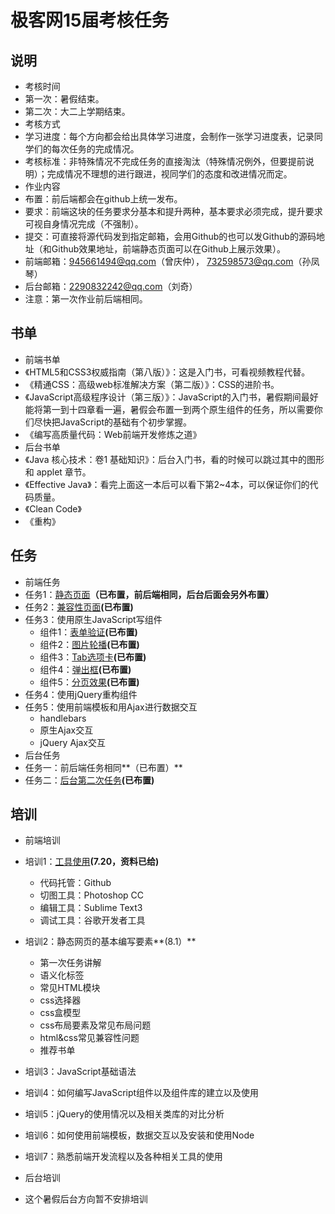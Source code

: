 # 极客网15届考核任务

## 说明

- 考核时间
 - 第一次：暑假结束。
 - 第二次：大二上学期结束。
- 考核方式
 - 学习进度：每个方向都会给出具体学习进度，会制作一张学习进度表，记录同学们的每次任务的完成情况。
 - 考核标准：非特殊情况不完成任务的直接淘汰（特殊情况例外，但要提前说明）；完成情况不理想的进行跟进，视同学们的态度和改进情况而定。
- 作业内容
 - 布置：前后端都会在github上统一发布。
 - 要求：前端这块的任务要求分基本和提升两种，基本要求必须完成，提升要求可视自身情况完成（不强制）。
 - 提交：可直接将源代码发到指定邮箱，会用Github的也可以发Github的源码地址（和Github效果地址，前端静态页面可以在Github上展示效果）。
 - 前端邮箱：945661494@qq.com（曾庆仲）， 732598573@qq.com（孙凤琴）
 - 后台邮箱：2290832242@qq.com（刘奇）
 - 注意：第一次作业前后端相同。

## 书单
- 前端书单
 - 《HTML5和CSS3权威指南（第八版）》：这是入门书，可看视频教程代替。
 - 《精通CSS：高级web标准解决方案（第二版）》：CSS的进阶书。
 - 《JavaScript高级程序设计（第三版）》：JavaScript的入门书，暑假期间最好能将第一到十四章看一遍，暑假会布置一到两个原生组件的任务，所以需要你们尽快把JavaScript的基础有个初步掌握。
 - 《编写高质量代码：Web前端开发修炼之道》
- 后台书单
 - 《Java 核心技术：卷1 基础知识》：后台入门书，看的时候可以跳过其中的图形和 applet 章节。
 - 《Effective Java》：看完上面这一本后可以看下第2~4本，可以保证你们的代码质量。
 - 《Clean Code》
 - 《重构》

## 任务
- 前端任务
 - 任务1：[静态页面](https://github.com/fdzqz/trainingTask/blob/master/fe_task/task_01.md)**（已布置，前后端相同，后台后面会另外布置）**
 - 任务2：[兼容性页面](https://github.com/fdzqz/trainingTask/blob/master/fe_task/task_02.md)**(已布置)**
 - 任务3：使用原生JavaScript写组件
    - 组件1：[表单验证](https://github.com/fdzqz/trainingTask/blob/master/fe_task/task_03.md)**(已布置)**
    - 组件2：[图片轮播](https://github.com/fdzqz/trainingTask/blob/master/fe_task/task_03.md)**(已布置)**
    - 组件3：[Tab选项卡](https://github.com/fdzqz/trainingTask/blob/master/fe_task/task_03.md)**(已布置)**
    - 组件4：[弹出框](https://github.com/fdzqz/trainingTask/blob/master/fe_task/task_03.md)**(已布置)**
    - 组件5：[分页效果](https://github.com/fdzqz/trainingTask/blob/master/fe_task/task_03.md)**(已布置)**
 - 任务4：使用jQuery重构组件
 - 任务5：使用前端模板和用Ajax进行数据交互
    - handlebars
    - 原生Ajax交互
    - jQuery Ajax交互
- 后台任务
 - 任务一：前后端任务相同**（已布置）**
 - 任务二：[后台第二次任务](https://github.com/fdzqz/trainingTask/blob/master/rd_task/task_02.md)**(已布置)**

## 培训
- 前端培训
 - 培训1：[工具使用](https://github.com/fdzqz/trainingTask/blob/master/fe_training/resou01.md)**(7.20，资料已给)**
     - 代码托管：Github
     - 切图工具：Photoshop CC
     - 编辑工具：Sublime Text3
     - 调试工具：谷歌开发者工具
 - 培训2：静态网页的基本编写要素**(8.1）**
     - 第一次任务讲解
     - 语义化标签
     - 常见HTML模块
     - css选择器 
     - css盒模型
     - css布局要素及常见布局问题
     - html&css常见兼容性问题
     - 推荐书单
 - 培训3：JavaScript基础语法
 - 培训4：如何编写JavaScript组件以及组件库的建立以及使用
 - 培训5：jQuery的使用情况以及相关类库的对比分析
 - 培训6：如何使用前端模板，数据交互以及安装和使用Node
 - 培训7：熟悉前端开发流程以及各种相关工具的使用

- 后台培训
 - 这个暑假后台方向暂不安排培训